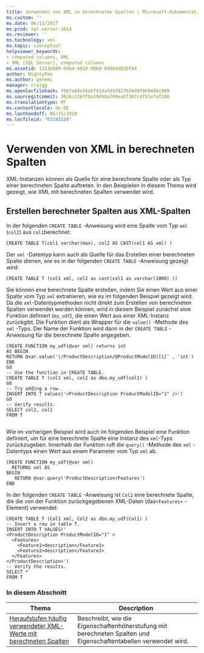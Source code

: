 ```yaml
---
title: Verwenden von XML in berechneten Spalten | Microsoft-Dokumentation
ms.custom: ''
ms.date: 06/13/2017
ms.prod: sql-server-2014
ms.reviewer: ''
ms.technology: xml
ms.topic: conceptual
helpviewer_keywords:
- computed columns, XML
- XML [SQL Server], computed columns
ms.assetid: 1313b889-69b4-4018-9868-0496dd83bf44
author: MightyPen
ms.author: genemi
manager: craigg
ms.openlocfilehash: f9bfa88e56e5f914afd4f027634d0f069406c009
ms.sourcegitcommit: 3026c22b7fba19059a769ea5f367c4f51efaf286
ms.translationtype: MT
ms.contentlocale: de-DE
ms.lasthandoff: 06/15/2019
ms.locfileid: "63193224"
---
```

# <a name="use-xml-in-computed-columns"></a>Verwenden von XML in berechneten Spalten
  XML-Instanzen können als Quelle für eine berechnete Spalte oder als Typ einer berechneten Spalte auftreten. In den Beispielen in diesem Thema wird gezeigt, wie XML mit berechneten Spalten verwendet wird.  
  
## <a name="creating-computed-columns-from-xml-columns"></a>Erstellen berechneter Spalten aus XML-Spalten  
 In der folgenden `CREATE TABLE` -Anweisung wird eine Spalte vom Typ `xml` (`col2`) aus `col1`berechnet:  
  
```  
CREATE TABLE T(col1 varchar(max), col2 AS CAST(col1 AS xml) )    
```  
  
 Der `xml` -Datentyp kann auch als Quelle für das Erstellen einer berechneten Spalte dienen, wie es in der folgenden `CREATE TABLE` -Anweisung gezeigt wird:  
  
```  
CREATE TABLE T (col1 xml, col2 as cast(col1 as varchar(1000) ))   
```  
  
 Sie können eine berechnete Spalte erstellen, indem Sie einen Wert aus einer Spalte vom Typ `xml` extrahieren, wie es im folgenden Beispiel gezeigt wird. Da die `xml`-Datentypmethoden nicht direkt zum Erstellen von berechneten Spalten verwendet werden können, wird in diesem Beispiel zunächst eine Funktion definiert (`my_udf`), die einen Wert aus einer XML-Instanz zurückgibt. Die Funktion dient als Wrapper für die `value()` -Methode des `xml` -Typs. Der Name der Funktion wird dann in der `CREATE TABLE` -Anweisung für die berechnete Spalte angegeben.  
  
```  
CREATE FUNCTION my_udf(@var xml) returns int  
AS BEGIN   
RETURN @var.value('(/ProductDescription/@ProductModelID)[1]' , 'int')  
END  
GO  
-- Use the function in CREATE TABLE.  
CREATE TABLE T (col1 xml, col2 as dbo.my_udf(col1) )  
GO  
-- Try adding a row.   
INSERT INTO T values('<ProductDescription ProductModelID="1" />')  
GO  
-- Verify results.  
SELECT col2, col1  
FROM T  
  
```  
  
 Wie im vorherigen Beispiel wird auch im folgenden Beispiel eine Funktion definiert, um für eine berechnete Spalte eine Instanz des `xml`-Typs zurückzugeben. Innerhalb der Funktion ruft die `query()` -Methode des `xml` -Datentyps einen Wert aus einem Parameter vom Typ `xml` ab.  
  
```  
CREATE FUNCTION my_udf(@var xml)   
  RETURNS xml AS   
BEGIN   
   RETURN @var.query('ProductDescription/Features')  
END  
```  
  
 In der folgenden `CREATE TABLE` -Anweisung ist `Col2` eine berechnete Spalte, die die von der Funktion zurückgegebenen XML-Daten (das`<Features>` -Element) verwendet:  
  
```  
CREATE TABLE T (Col1 xml, Col2 as dbo.my_udf(Col1) )  
-- Insert a row in table T.  
INSERT INTO T VALUES('  
<ProductDescription ProductModelID="1" >  
  <Features>  
    <Feature1>description</Feature1>  
    <Feature2>description</Feature2>  
  </Features>  
</ProductDescription>')  
-- Verify the results.  
SELECT *  
FROM T  
```  
  
### <a name="in-this-section"></a>In diesem Abschnitt  
  
|Thema|Description|  
|-----------|-----------------|  
|[Heraufstufen häufig verwendeter XML-Werte mit berechneten Spalten](promote-frequently-used-xml-values-with-computed-columns.md)|Beschreibt, wie die Eigenschaftenhöherstufung mit berechneten Spalten und Eigenschaftentabellen verwendet wird.|  
  
  

